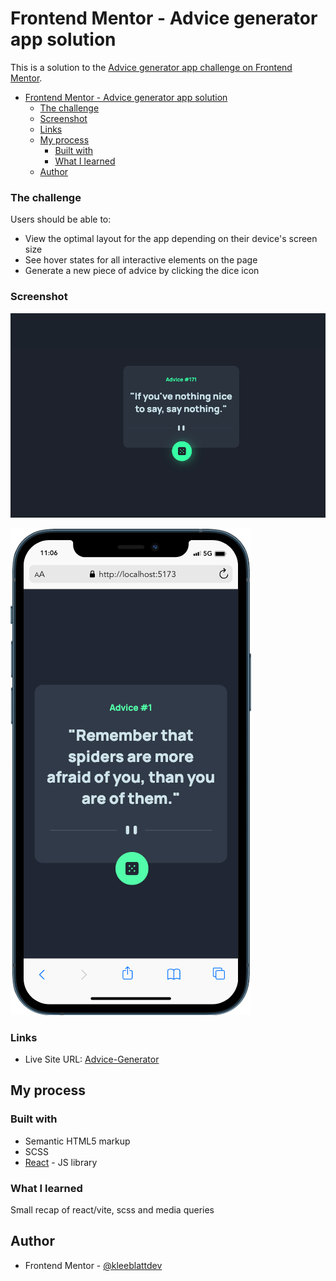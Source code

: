 # Frontend Mentor - Advice generator app solution

This is a solution to the [Advice generator app challenge on Frontend Mentor](https://www.frontendmentor.io/challenges/advice-generator-app-QdUG-13db).

- [Frontend Mentor - Advice generator app solution](#frontend-mentor---advice-generator-app-solution)
    - [The challenge](#the-challenge)
    - [Screenshot](#screenshot)
    - [Links](#links)
  - [My process](#my-process)
    - [Built with](#built-with)
    - [What I learned](#what-i-learned)
  - [Author](#author)

### The challenge

Users should be able to:

- View the optimal layout for the app depending on their device's screen size
- See hover states for all interactive elements on the page
- Generate a new piece of advice by clicking the dice icon

### Screenshot

![](./desktop_active_sc.png)

![](./mobile.png)

### Links

- Live Site URL: [Advice-Generator](https://statuesque-unicorn-a4d264.netlify.app/)

## My process

### Built with

- Semantic HTML5 markup
- SCSS
- [React](https://reactjs.org/) - JS library

### What I learned

Small recap of react/vite, scss and media queries

## Author

- Frontend Mentor - [@kleeblattdev](https://www.frontendmentor.io/profile/kleeblattdev)
